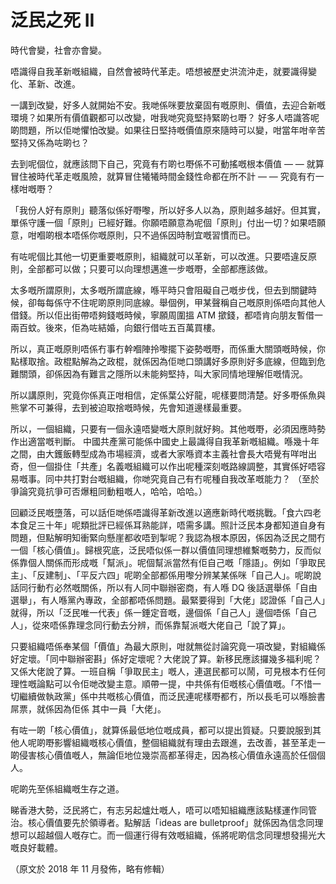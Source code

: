 # 泛民之死 II

時代會變，社會亦會變。

唔識得自我革新嘅組織，自然會被時代革走。唔想被歷史洪流沖走，就要識得變化、革新、改進。

一講到改變，好多人就開始不安。我哋係咪要放棄固有嘅原則、價值，去迎合新嘅環境？如果所有價值觀都可以改變，咁我哋究竟堅持緊啲乜嘢？ 好多人唔識答呢啲問題，所以佢哋懼怕改變。如果往日堅持嘅價值原來隨時可以變，咁當年咁辛苦堅持又係為咗啲乜？

去到呢個位，就應該問下自己，究竟有冇啲乜嘢係不可動搖嘅根本價值 — — 就算冒住被時代革走嘅風險，就算冒住犧犧時間金錢性命都在所不計 — — 究竟有冇一樣咁嘅嘢？

「我份人好有原則」聽落似係好嘢嚟，所以好多人以為，原則越多越好。但其實，單係守護一個「原則」已經好難。你願唔願意為呢個「原則」付出一切？如果唔願意，咁嗰啲根本唔係你嘅原則，只不過係因時制宜嘅習慣而已。

有咗呢個比其他一切更重要嘅原則，組織就可以革新，可以改進。只要唔違反原則，全部都可以做；只要可以向理想邁進一步嘅嘢，全部都應該做。

太多嘅所謂原則，太多嘅所謂底線，喺平時只會阻礙自己嘅步伐，但去到關鍵時候，卻每每係守不住呢啲原則同底線。舉個例，甲某聲稱自己嘅原則係唔向其他人借錢。所以佢出街帶唔夠錢嘅時候，寧願周圍搵 ATM 撳錢，都唔肯向朋友暫借一兩百蚊。後來，佢為咗結婚，向銀行借咗五百萬買樓。

所以，真正嘅原則唔係冇事冇幹嗰陣拎嚟擺下姿勢嘅嘢，而係重大關頭嘅時候，你點樣取捨。政棍點解為之政棍，就係因為佢哋口頭講好多原則好多底線，但臨到危難關頭，卻係因為有難言之隱所以未能夠堅持，叫大家同情地理解佢嘅情況。

所以講原則，究竟你係真正咁相信，定係葉公好龍，呢樣要問清楚。好多嘢係魚與熊掌不可兼得，去到被迫取捨嘅時候，先會知道邊樣最重要。

所以，一個組織，只要有一個永遠唔變嘅大原則就好夠。其他嘅嘢，必須因應時勢作出適當嘅判斷。 中國共產黨可能係中國史上最識得自我革新嘅組織。喺幾十年之間，由大鑊飯轉型成為市場經濟，或者大家喺資本主義社會長大唔覺有咩咁出奇，但一個掛住「共產」名義嘅組織可以作出呢種深刻嘅路線調整，其實係好唔容易嘅事。同中共打對台嘅組織，你哋究竟自己有冇呢種自我改革嘅能力？ （至於爭論究竟抗爭可否爆粗同動粗嘅人，哈哈，哈哈。）

回顧泛民嘅墮落，可以話佢哋係唔識得革新改進以適應新時代嘅挑戰。「食六四老本食足三十年」呢類批評已經係耳熟能詳，唔需多講。照計泛民本身都知道自身有問題，但點解明知衝緊向懸崖都收唔到掣呢？我認為根本原因，係因為泛民之間冇一個「核心價值」。歸根究底，泛民唔似係一群以價值同理想維繫嘅勢力，反而似係靠個人關係而形成嘅「幫派」。呢個幫派當然有佢自己嘅「隱語」。例如「爭取民主」、「反建制」、「平反六四」呢啲全部都係用嚟分辨某某係咪「自己人」。呢啲說話同行動冇必然嘅關係，所以有人同中聯辦密商，有人喺 DQ 後話選舉係「自由選舉」，有人喺黨內專政，全部都唔係問題。最緊要得到「大佬」認證係「自己人」就得，所以「泛民唯一代表」係一錘定音嘅，邊個係「自己人」邊個唔係「自己人」，從來唔係靠理念同行動去分辨，而係靠幫派嘅大佬自己「說了算」。

只要組織唔係奉某個「價值」為最大原則，咁就無從討論究竟一項改變，對組織係好定壞。「同中聯辦密斟」係好定壞呢？大佬說了算。新移民應該攞幾多福利呢？又係大佬說了算。一班自稱「爭取民主」嘅人，連選民都可以鬧，可見根本冇任何理性嘅論點可以令佢哋改變主意。順帶一提，中共係有佢嘅核心價值嘅。「不惜一切繼續做執政黨」係中共嘅核心價值，而泛民連呢樣嘢都冇，所以長毛可以喺臉書屌票，就係因為佢係 其中一員「大佬」。

有咗一啲「核心價值」，就算係最低地位嘅成員，都可以提出質疑。只要說服到其他人呢啲嘢影響組織嘅核心價值，整個組織就有理由去跟進，去改善，甚至革走一啲侵害核心價值嘅人，無論佢地位幾崇高都革得走，因為核心價值永遠高於任個個人。

呢啲先至係組織嘅生存之道。

睇香港大勢，泛民將亡，有志另起爐灶嘅人，唔可以唔知組織應該點樣運作同管治。核心價值要先於領導者。點解話「ideas are bulletproof」就係因為信念同理想可以超越個人嘅存亡。而一個運行得有效嘅組織，係將呢啲信念同理想發揚光大嘅良好載體。

（原文於 2018 年 11 月發佈，略有修輯）
